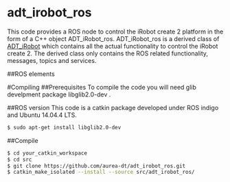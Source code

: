 # adt_irobot_ros
This code provides a ROS node to control the iRobot create 2 platform in the form of a C++ object
 ADT_iRobot_ros. 
ADT_iRobot_ros is a derived class of [ADT_iRobot](https://github.com/aurea-dt/ADT_iRobot) 
which contains all the actual functionality to control the iRobot create 2. The 
derived class only contains the ROS related functionality, messages, topics and services. 

##ROS elements


#Compiling
##Prerequisites
To compile the code you will need glib develpment package libglib2.0-dev .

##ROS version
This code is a catkin package developed under ROS indigo and Ubuntu 14.04.4 LTS.

``` bash
$ sudo apt-get install libglib2.0-dev
```
##Compile
``` bash
$ cd your_catkin_workspace
$ cd src
$ git clone https://github.com/aurea-dt/adt_irobot_ros.git
$ catkin_make_isolated --install --source src/adt_irobot_ros/
```
